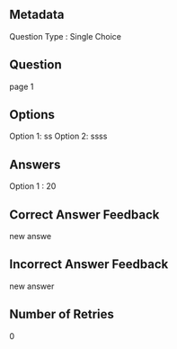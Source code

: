 ## Metadata
Question Type : Single Choice

## Question
page 1

## Options
Option 1: ss
Option 2: ssss

## Answers
Option 1 : 20

## Correct Answer Feedback
new answe

## Incorrect Answer Feedback
new answer

## Number of Retries
0

